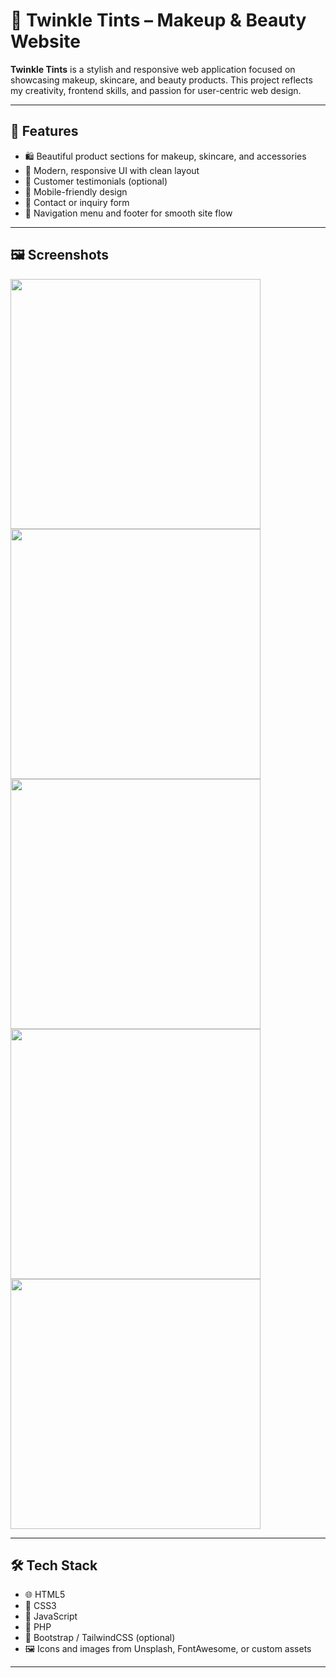 # 💄 Twinkle Tints – Makeup & Beauty Website

**Twinkle Tints** is a stylish and responsive web application focused on showcasing makeup, skincare, and beauty products. This project reflects my creativity, frontend skills, and passion for user-centric web design.

---

## 🌟 Features

- 🛍️ Beautiful product sections for makeup, skincare, and accessories
- 🎨 Modern, responsive UI with clean layout
- 💬 Customer testimonials (optional)
- 📱 Mobile-friendly design
- 📧 Contact or inquiry form
- 🔗 Navigation menu and footer for smooth site flow

---

## 🖼️ Screenshots

<p float="left">
  <img src="Screenshots/frontpage.png" width="400"/>
  <img src="Screenshots/loginpage.png" width="400"/>
  <img src="Screenshots/cardpage.png" width="400"/>
  <img src="Screenshots/categoriespage.png" width="400"/>
  <img src="Screenshots/billpage.png" width="400"/>
</p>

---

## 🛠️ Tech Stack

- 🌐 HTML5
- 🎨 CSS3
- 🧠 JavaScript
- 🧩 PHP 
- 💎 Bootstrap / TailwindCSS (optional)
- 🖼️ Icons and images from Unsplash, FontAwesome, or custom assets

---
